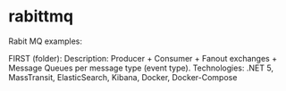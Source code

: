 # rabittmq

Rabit MQ examples:

FIRST (folder):
Description: Producer + Consumer + Fanout exchanges + Message Queues per message type (event type).
Technologies: .NET 5, MassTransit, ElasticSearch, Kibana, Docker, Docker-Compose
